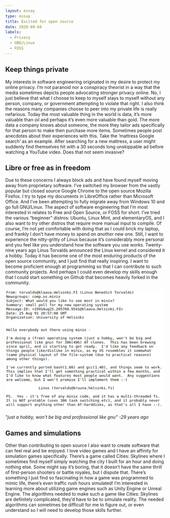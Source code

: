 ```yaml
---
layout: essay
type: essay
title: Excited for open source
date: 2020-09-04
labels:
  - Privacy
  - GNU/Linux
  - FOSS
---
```


## Keep things private

My interests in software engineering originated in my desire to protect my online privacy. I’m not paranoid nor a conspiracy theorist in a way that the media sometimes depicts people advocating stronger privacy online. No, I just believe that what I choose to keep to myself stays to myself without any person, company, or government attempting to violate that right. I also think the reasons many companies choose to peer into my private life is really nefarious. Today the most valuable thing in the world is data, it’s more valuable than oil and perhaps it’s even more valuable than gold. The more data a company knows about someone, the more they tailor ads specifically for that person to make then purchase more items. Sometimes people post anecdotes about their experiences with this. Take the ‘mattress Google search’ as an example. After searching for a new mattress, a user might suddenly find themselves hit with a 30 seconds long unskippable ad before watching a YouTube video. Does that not seem invasive?

## Libre or free as in freedom 

Due to these concerns I always block ads and have found myself moving away from proprietary software. I’ve switched my browser from the vastly popular but closed source Google Chrome to the open source Mozilla Firefox. I try to type my documents in LibreOffice rather than Microsoft Office. And I’ve been attempting to fully migrate away from Windows 10 and go full GNU/Linux. The aspect of software engineering that I’m most interested in relates to Free and Open Source, or FOSS for short. I’ve tried the various “beginner” distros: Ubuntu, Linux Mint, and elementaryOS, and I also want to try other distros that require more manual input to compile. Of course, I’m not yet comfortable with doing that as I could brick my laptop, and frankly I don’t have money to spend on *another* new one. Still, I want to experience the nitty-gritty of Linux because it’s considerably more personal and you feel like you understand how the software you use works. Twenty-nine years ago Linus Torvalds announced the Linux kernel and considered it a hobby. Today it has become one of the most enduring products of the open source community, and I just find that really inspiring. I want to become proficient enough at programming so that I can contribute to such community projects. And perhaps I could even develop my skills enough that I could start something on Github that becomes heavily forked in the community.

<img class="ui large spaced image" src="../images/linuxorigins.jpg">

*"just a hobby, won't be big and professional like gnu" -29 years ago*

## Games and simulations

Other than contributing to open source I also want to create software that can feel real and be enjoyed. I love video games and I have an affinity for simulation games specifically. There’s a game called Cities: Skylines where I sometimes find myself simply watching the city I built for an hour and doing nothing else. Some might say it’s boring, that it doesn’t have the same thrill of first-person shooters or battle royales, but I dispute that. There’s something I just find so fascinating in how a game was programmed to mimic life, there’s even traffic rush hours simulated! I’m interested in learning more about utilizing game engines such as Unity Engine or Unreal Engine. The algorithms needed to make such a game like Cities: Skylines are definitely complicated, they’d have to be to simulate reality. The needed algorithms can sometimes be difficult for me to figure out, or even understand so I will need to develop those skills further.

